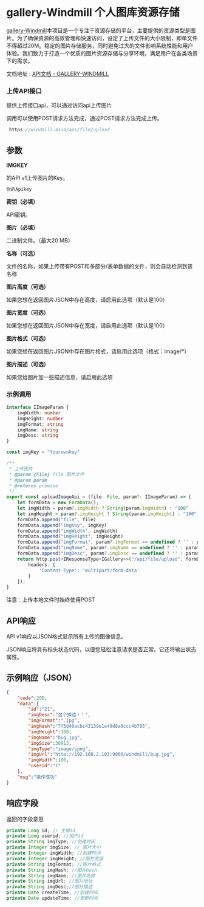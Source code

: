 # gallery-Windmill 个人图库资源存储

[gallery-Windmill](windmill.asia)本项目是一个专注于资源存储的平台，主要提供的资源类型是图片。为了确保资源的高效管理和快速访问，设定了上传文件的大小限制，即单文件不得超过20M。稳定的图片存储服务，同时避免过大的文件影响系统性能和用户体验。我们致力于打造一个优质的图片资源存储与分享环境，满足用户在各类场景下的需求。

 文档地址 : [API文档 - GALLERY-WINDMILL](https://windmill.asia/info/api) 

### 上传API接口

提供上传接口api，可以通过访问api上传图片

 调用可以使用POST请求方法完成，通过POST请求方法完成上传。 

```javascript
 https://windmill.asia/api/file/upload
```

## 参数

**IMGKEY**

的API v1上传图片的Key。

```html
你的Apikey
```

**密钥（必填）**

API密钥。

**图片（必填）**

二进制文件。（最大20 MB）

**名称（可选）**

文件的名称，如果上传带有POST和多部分/表单数据的文件，则会自动检测到该名称

**图片高度（可选）**

如果您想在返回图片JSON中存在高度，请启用此选项（默认是100）

**图片宽度（可选）**

如果您想在返回图片JSON中存在宽度，请启用此选项（默认是100）

**图片格式（可选）**

如果您想在返回图片JSON中存在图片格式，请启用此选项（格式：image/*）

**图片描述（可选）**

如果您给图片加一些描述信息，请启用此选项

### 示例调用

```typescript
interface IImageParam {
    imgWidth: number
    imgHeight: number
    imgFormat: string
    imgName: string
    imgDesc: string
}

const imgKey = "Yourownkey"

/**
 * 上传图片
 * @param {File} file 图片文件
 * @param param
 * @returns promise
 */
export const uploadImageApi = (file: File, param?: IImageParam) => {
    let formData = new FormData();
    let imgWidth = param?.imgWidth ? String(param.imgWidth) : "100"
    let imgHeight = param?.imgHeight ? String(param.imgHeight) : "100"
    formData.append("file", file)
    formData.append("imgKey", imgKey)
    formData.append("imgWidth", imgWidth)
    formData.append("imgHeight", imgHeight)
    formData.append("imgFormat", param?.imgFormat == undefined ? '' : param.imgFormat)
    formData.append("imgName", param?.imgName == undefined ? '' : param.imgName)
    formData.append("imgDesc", param?.imgDesc == undefined ? '' : param.imgDesc)
    return http.post<IResponseType<IGallery>>("/api/file/upload", formData, {
        headers: {
            'Content-Type': 'multipart/form-data'
        }
    });
}
```

注意：上传本地文件时始终使用POST

## API响应

API v1响应以JSON格式显示所有上传的图像信息。

JSON响应将具有标头状态代码，以便您轻松注意请求是否正常。它还将输出状态属性。

## 示例响应（JSON）

```json
{
	"code":200,
	"data":{
		"id":"21",
		"imgDesc":"这个描述！！",
		"imgFormat":".jpg",
		"imgHash":"7f5d40acbc43139e1e49d8a0ccc4b705",
		"imgHeight":100,
		"imgName":"bug.jpg",
		"imgSize":30913,
		"imgType":"image/jpeg",
		"imgUrl":"http://192.168.2.103:9000/windmill/bug.jpg",
		"imgWidth":100,
		"userid":"1"
	},
	"msg":"操作成功"
}
```

## 响应字段

返回的字段意思

```java
private Long id; // 主键id
private Long userid; //用户id
private String imgType; //创建时间
private Integer imgSize; // 图片大小
private Integer imgWidth; //创建时间
private Integer imgHeight; //图片宽度
private String imgFormat; //图片格式
private String imgHash; //图片hash
private String imgName; //图片名称
private String imgUrl; //图片地址
private String imgDesc;//图片描述
private Date createTime; //创建时间
private Date updateTime; //更新时间
```